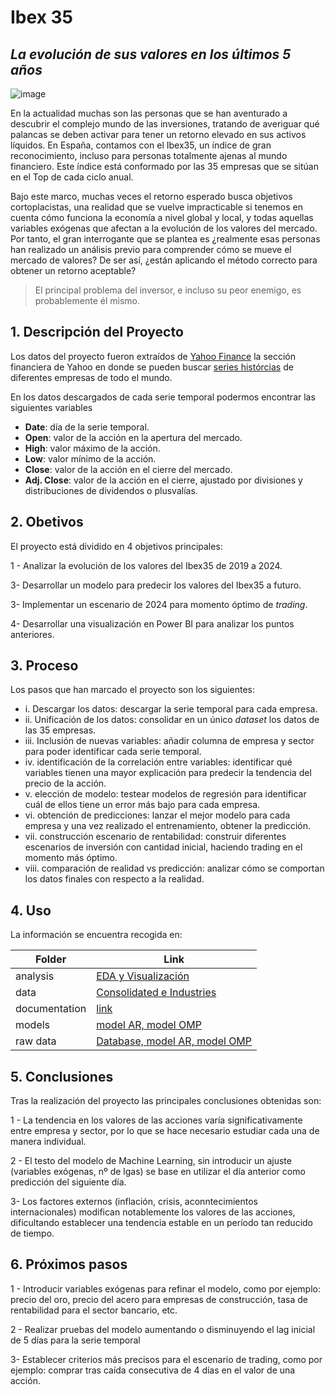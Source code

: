 # Ibex 35
## _La evolución de sus valores en los últimos 5 años_

![image](https://github.com/javicastano77/IBEX_35-Analysis/assets/156696799/687bb4ae-4850-427d-9dfc-b51d0cbc2ed5)

En la actualidad muchas son las personas que se han aventurado a descubrir el complejo mundo de las inversiones, tratando de averiguar qué palancas se deben activar para tener un retorno elevado en sus activos líquidos. En España, contamos con el Ibex35, un índice de gran reconocimiento, incluso para personas totalmente ajenas al mundo financiero. Este índice está conformado por las 35 empresas que se sitúan en el Top de cada ciclo anual.

Bajo este marco, muchas veces el retorno esperado busca objetivos cortoplacistas, una realidad que se vuelve impracticable si tenemos en cuenta cómo funciona la economía a nivel global y local, y todas aquellas variables exógenas que afectan a la evolución de los valores del mercado. 
Por tanto, el gran interrogante que se plantea es ¿realmente esas personas han realizado un análisis previo para comprender cómo se mueve el mercado de valores? De ser así, ¿están aplicando el método correcto para obtener un retorno aceptable?

> El principal problema del inversor,
> e incluso su peor enemigo,
> es probablemente él mismo.

## 1. Descripción del Proyecto

Los datos del proyecto fueron extraídos de [Yahoo Finance](https://es.finance.yahoo.com/) la sección financiera de Yahoo en donde se pueden buscar [series histórcias](https://es.finance.yahoo.com/quote/IAG.MC/history) de diferentes empresas de todo el mundo. 

En los datos descargados de cada serie temporal podermos encontrar las siguientes variables

* **Date**: día de la serie temporal.
* **Open**: valor de la acción en la apertura del mercado.
* **High**: valor máximo de la acción.
* **Low**: valor mínimo de la acción.
* **Close**: valor de la acción en el cierre del mercado.
* **Adj. Close**: valor de la acción en el cierre, ajustado por divisiones y distribuciones de dividendos o plusvalías.

## 2. Obetivos

El proyecto está dividido en 4 objetivos principales:

1 - Analizar la evolución de los valores del Ibex35 de 2019 a 2024.

3- Desarrollar un modelo para predecir los valores del Ibex35 a futuro.

3-  Implementar un escenario de 2024 para momento óptimo de _trading_.

4- Desarrollar una visualización en Power BI para analizar los puntos anteriores.

## 3. Proceso

Los pasos que han marcado el proyecto son los siguientes:

* i. Descargar los datos: descargar la serie temporal para cada empresa.
* ii. Unificación de los datos: consolidar en un único _dataset_ los datos de las 35 empresas.
* iii. Inclusión de nuevas variables: añadir columna de empresa y sector para poder identificar cada serie temporal.
* iv. identificación de la correlación entre variables: identificar qué variables tienen una mayor explicación para predecir la tendencia del precio de la acción.
* v. elección de modelo: testear modelos de regresión para identificar cuál de ellos tiene un error más bajo para cada empresa.
* vi. obtención de predicciones: lanzar el mejor modelo para cada empresa y una vez realizado el entrenamiento, obtener la predicción.
* vii. construcción escenario de rentabilidad: construir diferentes escenarios de inversión con cantidad inicial, haciendo trading en el momento más óptimo.
* viii. comparación de realidad vs predicción: analizar cómo se comportan los datos finales con respecto a la realidad.

## 4. Uso

La información se encuentra recogida en:

| Folder | Link |
| ------ | ------ |
| analysis | [EDA y Visualización](https://github.com/javicastano77/IBEX_35-Analysis/tree/main/analysis) |
| data | [Consolidated e Industries](https://github.com/javicastano77/IBEX_35-Analysis/tree/main/data) |
| documentation | [link](https://github.com/javicastano77/IBEX_35-Analysis/tree/main/documentation) |
| models | [model AR, model OMP](https://github.com/javicastano77/IBEX_35-Analysis/tree/main/models) |
| raw data | [Database, model AR, model OMP](https://github.com/javicastano77/IBEX_35-Analysis/tree/main/data/raw%20data) |

## 5. Conclusiones

Tras la realización del proyecto las principales conclusiones obtenidas son:

1 - La tendencia en los valores de las acciones varía significativamente entre empresa y sector, por lo que se hace necesario estudiar cada una de manera individual.

2 - El testo del modelo de Machine Learning, sin introducir un ajuste (variables exógenas, nº de lgas) se base en utilizar el día anterior como predicción del siguiente día.

3- Los factores externos (inflación, crisis, aconntecimientos internacionales) modifican notablemente los valores de las acciones, dificultando establecer una tendencia estable en un período tan reducido de tiempo.

## 6. Próximos pasos

1 - Introducir variables exógenas para refinar el modelo, como por ejemplo: precio del oro, precio del acero para empresas de construcción, tasa de rentabilidad para el sector bancario, etc.

2 - Realizar pruebas del modelo aumentando o disminuyendo el lag inicial de 5 días para la serie temporal

3- Establecer criterios más precisos para el escenario de trading, como por ejemplo: comprar tras caída consecutiva de 4 días en el valor de una acción.


